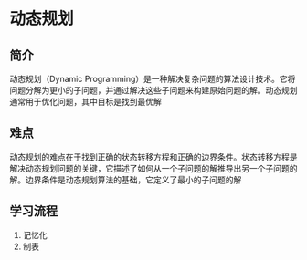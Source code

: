 # 动态规划

## 简介

动态规划（Dynamic Programming）是一种解决复杂问题的算法设计技术。它将问题分解为更小的子问题，并通过解决这些子问题来构建原始问题的解。动态规划通常用于优化问题，其中目标是找到最优解

## 难点

动态规划的难点在于找到正确的状态转移方程和正确的边界条件。状态转移方程是解决动态规划问题的关键，它描述了如何从一个子问题的解推导出另一个子问题的解。边界条件是动态规划算法的基础，它定义了最小的子问题的解

## 学习流程

1. 记忆化
2. 制表
